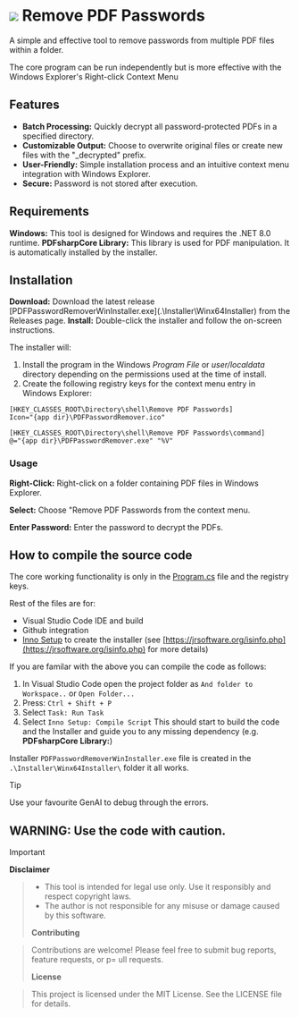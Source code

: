 # ![](.\Installer\PDFPasswordRemover.ico)  Remove PDF Passwords 

A simple and effective tool to remove passwords from multiple PDF files within a folder. 

The core program can be run independently but is more effective with the Windows Explorer's Right-click Context Menu

<insert Image>



## Features

* **Batch Processing:** Quickly decrypt all password-protected PDFs in a specified directory.
* **Customizable Output:** Choose to overwrite original files or create new files with the "_decrypted" prefix.  
* **User-Friendly:** Simple installation process and an intuitive context menu integration with Windows Explorer.
* **Secure:** Password is not stored after execution.



## Requirements

**Windows:** This tool is designed for Windows and requires the .NET 8.0 runtime.
**PDFsharpCore Library:** This library is used for PDF manipulation. It is automatically installed by the installer.



## Installation

**Download:** Download the latest release [PDFPasswordRemoverWinInstaller.exe](.\Installer\Winx64Installer\) from the Releases page.
**Install:** Double-click the installer and follow the on-screen instructions. 

The installer will:
1. Install the program in the Windows *Program File* or *user/localdata* directory depending on the permissions used at the time of install.
2. Create the following registry keys for the context menu entry in Windows Explorer:
```
[HKEY_CLASSES_ROOT\Directory\shell\Remove PDF Passwords]
Icon="{app dir}\PDFPasswordRemover.ico"

[HKEY_CLASSES_ROOT\Directory\shell\Remove PDF Passwords\command]
@="{app dir}\PDFPasswordRemover.exe" "%V"
```


### Usage

**Right-Click:** Right-click on a folder containing PDF files in Windows Explorer.

**Select:** Choose "Remove PDF Passwords from the context menu.

**Enter Password:** Enter the password to decrypt the PDFs.


## How to compile the source code
The core working functionality is only in the [Program.cs](Program.cs) file and the registry keys. 

Rest of the files are for:
- Visual Studio Code IDE and build  
- Github integration
- [Inno Setup](https://jrsoftware.org/isinfo.php) to create the installer (see  [https://jrsoftware.org/isinfo.php](https://jrsoftware.org/isinfo.php) for more details)

If you are familar with the above you can compile the code as follows: 
1. In Visual Studio Code open the project folder as  `And folder to Workspace..` or `Open Folder...`
2. Press: `Ctrl + Shift + P`
3. Select `Task: Run Task`
4. Select `Inno Setup: Compile Script` 
This should start to build the code and the Installer and guide you to any missing dependency (e.g. **PDFsharpCore Library:**) 

Installer `PDFPasswordRemoverWinInstaller.exe` file is created in the `.\Installer\Winx64Installer\` folder it all works. 

> [!TIP]
> Use your favourite GenAI to debug through the errors.



## WARNING: Use the code with caution.

> [!IMPORTANT] 
> **Disclaimer**

> - This tool is intended for legal use only. Use it responsibly and respect copyright laws.
> - The author is not responsible for any misuse or damage caused by this software.
>
> **Contributing**

> Contributions are welcome! Please feel free to submit bug reports, feature requests, or p= ull requests.
>
> **License**

> This project is licensed under the MIT License. See the LICENSE file for details.
